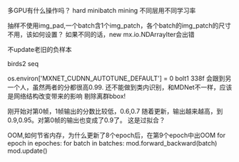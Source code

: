 多GPU有什么操作吗？
hard minibatch mining
不同层用不同学习率


抽样不使用img_pad,一个batch含1个img_patch，各个batch的img_patch的尺寸不用，该如何设置？
如果不同的话，new mx.io.NDArrayIter会出错


不update老旧的负样本

birds2 seq


os.environ['MXNET_CUDNN_AUTOTUNE_DEFAULT'] = 0
bolt1 338f
    会跟到另一个人，虽然两者的分都很高0.99.
    还不能做到类内识别，和MDNet不一样，应该是网络结构改变带来的影响
剔除离群bbox!


刚开始对第0帧，1帧输出的分数比较低，0.6,0.7
随着更新，输出越来越高，到0.9,0.95。对第0帧的输出也变成了0.9了。
这是过拟合？

OOM,如何节省内存，为什么更新了8个epoch后，在第9个epoch中出OOM
for epoch in epoches:
    for batch in batches:
        mod.forward_backward(batch)
        mod.update()